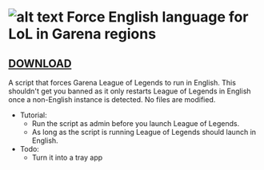 # ![alt text](https://i.ibb.co/Sc489w0/Lo-LEng-Small.png) Force English language for LoL in Garena regions

## [DOWNLOAD](https://github.com/shiukaheng/LeagueForceEnglish/releases)

A script that forces Garena League of Legends to run in English.
This shouldn't get you banned as it only restarts League of Legends in English once a non-English instance is detected. No files are modified.
- Tutorial:
  - Run the script as admin before you launch League of Legends.
  - As long as the script is running League of Legends should launch in English.
- Todo:
  - Turn it into a tray app
